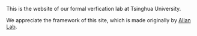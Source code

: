 This is the website of our formal verfication lab at Tsinghua University.

We appreciate the framework of this site, which is made originally by [Allan Lab](https://www.allanlab.org/).